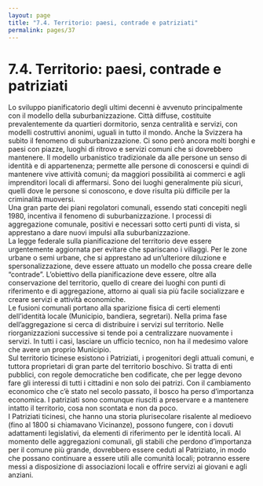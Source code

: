 ```yaml
---
layout: page
title: "7.4. Territorio: paesi, contrade e patriziati"
permalink: pages/37
---
```


# 7.4\. Territorio: paesi, contrade e patriziati

Lo sviluppo pianificatorio degli ultimi decenni è avvenuto principalmente con il modello della suburbanizzazione. Città diffuse, costituite prevalentemente da quartieri dormitorio, senza centralità e servizi, con modelli costruttivi anonimi, uguali in tutto il mondo. Anche la Svizzera ha subìto il fenomeno di suburbanizzazione. Ci sono però ancora molti borghi e paesi con piazze, luoghi di ritrovo e servizi comuni che si dovrebbero mantenere. Il modello urbanistico tradizionale da alle persone un senso di identità e di appartenenza; permette alle persone di conoscersi e quindi di mantenere vive attività comuni; da maggiori possibilità ai commerci e agli imprenditori locali di affermarsi. Sono dei luoghi generalmente più sicuri, quelli dove le persone si conoscono, e dove risulta più difficile per la criminalità muoversi.  
 Una gran parte dei piani regolatori comunali, essendo stati concepiti negli 1980, incentiva il fenomeno di suburbanizzazione. I processi di aggregazione comunale, positivi e necessari sotto certi punti di vista, si apprestano a dare nuovi impulsi alla suburbanizzazione.  
 La legge federale sulla pianificazione del territorio deve essere urgentemente aggiornata per evitare che spariscano i villaggi. Per le zone urbane o semi urbane, che si apprestano ad un’ulteriore diluzione e spersonalizzazione, deve essere attuato un modello che possa creare delle “contrade”. L’obiettivo della pianificazione deve essere, oltre alla conservazione del territorio, quello di creare dei luoghi con punti di riferimento e di aggregazione, attorno ai quali sia più facile socializzare e creare servizi e attività economiche.   
 Le fusioni comunali portano alla sparizione fisica di certi elementi dell’identità locale (Municipio, bandiera, segretari). Nella prima fase dell’aggregazione si cerca di distribuire i servizi sul territorio. Nelle riorganizzazioni successive si tende poi a centralizzare nuovamente i servizi. In tutti i casi, lasciare un ufficio tecnico, non ha il medesimo valore che avere un proprio Municipio.  
 Sul territorio ticinese esistono i Patriziati, i progenitori degli attuali comuni, e tuttora proprietari di gran parte del territorio boschivo. Si tratta di enti pubblici, con regole democratiche ben codificate, che per legge devono fare gli interessi di tutti i cittadini e non solo dei patrizi. Con il cambiamento economico che c’è stato nel secolo passato, il bosco ha perso d’importanza economica. I patriziati sono comunque riusciti a preservare e a mantenere intatto il territorio, cosa non scontata e non da poco.  
 I Patriziati ticinesi, che hanno una storia plurisecolare risalente al medioevo (fino al 1800 si chiamavano Vicinanze), possono fungere, con i dovuti adattamenti legislativi, da elementi di riferimento per le identità locali. Al momento delle aggregazioni comunali, gli stabili che perdono d’importanza per il comune più grande, dovrebbero essere ceduti al Patriziato, in modo che possano continuare a essere utili alle comunità locali; potranno essere messi a disposizione di associazioni locali e offrire servizi ai giovani e agli anziani. 

